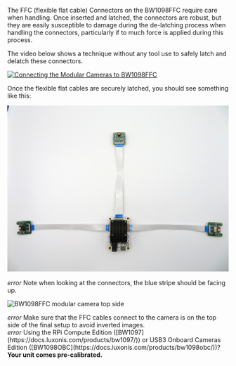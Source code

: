 The FFC (flexible flat cable) Connectors on the BW1098FFC require care when handling.  Once inserted and latched, the connectors are robust, but they are easily susceptible to damage during the de-latching process when handling the connectors, particularly if to much force is applied during this process.

The video below shows a technique without any tool use to safely latch and delatch these connectors.

[![Connecting the Modular Cameras to BW1098FFC](https://i.imgur.com/z3O0LXr.jpg)](https://www.youtube.com/watch?v=KQlFvodQ3nM "FFC Connection Example")

Once the flexible flat cables are securely latched, you should see something like this:

![BW1098FFC Connected to Modular Cameras](/images/1098ffc_connected.jpg)

<div class="alert alert-primary" role="alert">
<i class="material-icons">
error
</i>
  Note when looking at the connectors, the blue stripe should be facing up.<br/>
</div>

![BW1098FFC modular camera top side](/images/product/modular-camera-sides.jpg)

<div class="alert alert-primary" role="alert">
<i class="material-icons">
error
</i>
  Make sure that the FFC cables connect to the camera is on the top side of the final setup to avoid inverted images.<br/>
</div>

<div class="alert alert-primary" role="alert">
<i class="material-icons">
error
</i>
  Using the RPi Compute Edition ([BW1097](https://docs.luxonis.com/products/bw1097/)) or USB3 Onboard Cameras Edition ([BW1098OBC](https://docs.luxonis.com/products/bw1098obc/))? <strong>Your unit comes pre-calibrated.</strong><br/>
</div>

